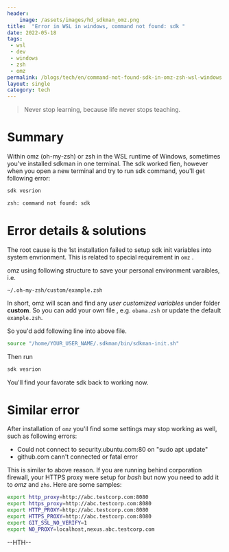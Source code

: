 ```yaml
---
header:
    image: /assets/images/hd_sdkman_omz.png
title:  "Error in WSL in windows, command not found: sdk "
date: 2022-05-18
tags:
 - wsl
 - dev
 - windows
 - zsh
 - omz 
permalink: /blogs/tech/en/command-not-found-sdk-in-omz-zsh-wsl-windows
layout: single
category: tech
---
```


> Never stop learning, because life never stops teaching.

# Summary
Within omz (oh-my-zsh) or zsh in the WSL runtime of Windows, sometimes you've installed sdkman in one terminal. The sdk worked fien, however when you open a new terminal and try to run sdk command, you'll get following error:

```bash
sdk vesrion

zsh: command not found: sdk
```

# Error details & solutions

The root cause is the 1st installation failed to setup sdk init variables into system envrionment. This is related to special requirement in `omz` .

omz using following structure to save your personal environment varaibles, i.e. 

```
~/.oh-my-zsh/custom/example.zsh
```
In short, omz will scan and find any *user customized variables* under folder **custom**. 
So you can add your own file , e.g. `obama.zsh` or update the default `example.zsh`.

So you'd add following line into above file.

```bash
source "/home/YOUR_USER_NAME/.sdkman/bin/sdkman-init.sh"

```

Then run 
```bash
sdk vesrion
```
You'll find your favorate sdk back to working now.



# Similar error
After installation of `omz` you'll find some settings may stop working as well, such as following errors:

 -  Could not connect to security.ubuntu.com:80 on "sudo apt update"
 - github.com cann't connected or fatal error

This is similar to above reason. If you are running behind corporation firewall, your HTTPS proxy were setup for *bash* but now you need to add it to *omz* and `zhs`. Here are some samples:

```bash
export http_proxy=http://abc.testcorp.com:8080
export https_proxy=http://abc.testcorp.com:8080
export HTTP_PROXY=http://abc.testcorp.com:8080
export HTTPS_PROXY=http://abc.testcorp.com:8080
export GIT_SSL_NO_VERIFY=1
export NO_PROXY=localhost,nexus.abc.testcorp.com
```





--HTH--




